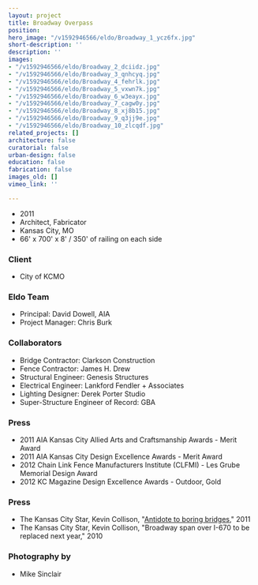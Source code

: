 ```yaml
---
layout: project
title: Broadway Overpass
position: 
hero_image: "/v1592946566/eldo/Broadway_1_ycz6fx.jpg"
short-description: ''
description: ''
images:
- "/v1592946566/eldo/Broadway_2_dciidz.jpg"
- "/v1592946566/eldo/Broadway_3_qnhcyq.jpg"
- "/v1592946566/eldo/Broadway_4_fehrlk.jpg"
- "/v1592946566/eldo/Broadway_5_vxwn7k.jpg"
- "/v1592946566/eldo/Broadway_6_w3eayx.jpg"
- "/v1592946566/eldo/Broadway_7_cagw0y.jpg"
- "/v1592946566/eldo/Broadway_8_xj8b15.jpg"
- "/v1592946566/eldo/Broadway_9_q3jj9e.jpg"
- "/v1592946566/eldo/Broadway_10_zlcqdf.jpg"
related_projects: []
architecture: false
curatorial: false
urban-design: false
education: false
fabrication: false
images_old: []
vimeo_link: ''

---
```

* 2011
* Architect, Fabricator
* Kansas City, MO
* 66' x 700' x 8' / 350' of railing on each side

### Client

* City of KCMO

### Eldo Team

* Principal: David Dowell, AIA
* Project Manager: Chris Burk

### Collaborators

* Bridge Contractor: Clarkson Construction
* Fence Contractor: James H. Drew
* Structural Engineer: Genesis Structures
* Electrical Engineer: Lankford Fendler + Associates
* Lighting Designer: Derek Porter Studio
* Super-Structure Engineer of Record: GBA

### Press

* 2011 AIA Kansas City Allied Arts and Craftsmanship Awards - Merit Award
* 2011 AIA Kansas City Design Excellence Awards - Merit Award
* 2012 Chain Link Fence Manufacturers Institute (CLFMI)  - Les Grube Memorial Design Award
* 2012 KC Magazine Design Excellence Awards - Outdoor, Gold

### Press

* The Kansas City Star, Kevin Collison, "[Antidote to boring bridges](https://www.kansascity.com/entertainment/arts-culture/article298688/Antidote-to-boring-bridges.html )," 2011
* The Kansas City Star, Kevin Collison, "Broadway span over I-670 to be replaced next year," 2010

### Photography by

* Mike Sinclair